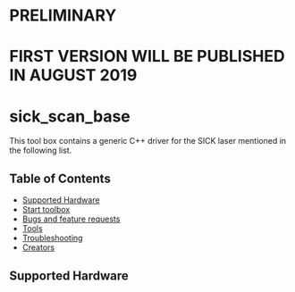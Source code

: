 # PRELIMINARY
# FIRST VERSION WILL BE PUBLISHED IN AUGUST 2019
# sick_scan_base

This tool box contains a generic C++ driver for the SICK laser mentioned in the following list.

## Table of Contents

- [Supported Hardware](#supported-hardware)
- [Start toolbox](#start-node)
- [Bugs and feature requests](#bugs-and-feature-requests)
- [Tools](#tools)
- [Troubleshooting](#troubleshooting)
- [Creators](#creators)

## Supported Hardware
<todo>
